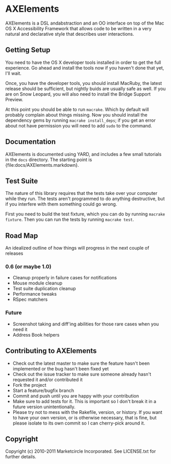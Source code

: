 # AXElements

AXElements is a DSL andabstraction and an OO interface on top of the
Mac OS X Accessibility Framework that allows code to be written in a
very natural and declarative style that describes user interactions.

## Getting Setup

You need to have the OS X developer tools installed in order to get
the full experience. Go ahead and install the tools now if you haven't
done that yet, I'll wait.

Once, you have the developer tools, you should install MacRuby, the
latest release should be sufficient, but nightly buids are usually
safe as well. If you are on Snow Leopard, you will also need to
install the Bridge Support Preview.

At this point you should be able to run `macrake`. Which by default
will probably complain about things missing. Now you should install
the dependency gems by running `macrake install_deps`; if you get an
error about not have permission you will need to add `sudo` to the
command.

## Documentation

AXElements is documented using YARD, and includes a few small
tutorials in the `docs` directory. The starting point is
{file:docs/AXElements.markdown}.

## Test Suite

The nature of this library requires that the tests take over your
computer while they run. The tests aren't programmed to do anything
destructive, but if you interfere with them something could go wrong.

First you need to build the test fixture, which you can do by running
`macrake fixture`. Then you can run the tests by running
`macrake test`.

## Road Map

An idealized outline of how things will progress in the next couple of releases

### 0.6 (or maybe 1.0)

- Cleanup properly in failure cases for notifications
- Mouse module cleanup
- Test suite duplication cleanup
- Performance tweaks
- RSpec matchers

### Future

- Screenshot taking and diff'ing abilities for those rare cases when
  you need it
- Address Book helpers

## Contributing to AXElements

* Check out the latest master to make sure the feature hasn't been implemented or the bug hasn't been fixed yet
* Check out the issue tracker to make sure someone already hasn't requested it and/or contributed it
* Fork the project
* Start a feature/bugfix branch
* Commit and push until you are happy with your contribution
* Make sure to add tests for it. This is important so I don't break it in a future version unintentionally.
* Please try not to mess with the Rakefile, version, or history. If you want to have your own version, or is otherwise necessary, that is fine, but please isolate to its own commit so I can cherry-pick around it.

## Copyright

Copyright (c) 2010-2011 Marketcircle Incorporated. See LICENSE.txt for further details.


